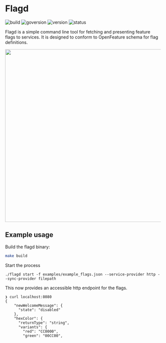# Flagd
![build](https://img.shields.io/github/workflow/status/open-feature/flagd/ci)
![goversion](https://img.shields.io/github/go-mod/go-version/open-feature/flagd/main)
![version](https://img.shields.io/badge/version-pre--alpha-green)
![status](https://img.shields.io/badge/status-not--for--production-red)

Flagd is a simple command line tool for fetching and presenting feature flags to services. It is designed to conform to OpenFeature schema for flag definitions.

<img src="images/of-flagd-0.png" width="560">      

## Example usage

Build the flagd binary:

```bash
make build
```

Start the process
```
./flagd start -f examples/example_flags.json --service-provider http --sync-provider filepath
```

This now provides an accessible http endpoint for the flags.
```
❯ curl localhost:8080
{ 
    "newWelcomeMessage": {
      "state": "disabled"
    },
    "hexColor": {
      "returnType": "string",
      "variants": {
        "red": "CC0000",
        "green": "00CC00",
```
